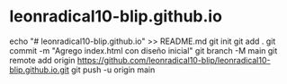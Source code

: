 # leonradical10-blip.github.io
echo "# leonradical10-blip.github.io" >> README.md
git init
git add .
git commit -m "Agrego index.html con diseño inicial"
git branch -M main
git remote add origin https://github.com/leonradical10-blip/leonradical10-blip.github.io.git
git push -u origin main
